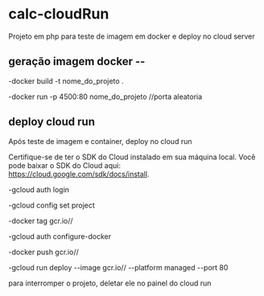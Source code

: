 # calc-cloudRun
Projeto em php para teste de imagem em docker e deploy no cloud server


## geração imagem docker --

-docker build -t nome_do_projeto .

-docker run -p 4500:80 nome_do_projeto   //porta aleatoria

##  deploy cloud run

Após teste de imagem e container, deploy no cloud run

Certifique-se de ter o SDK do Cloud instalado em sua máquina local. Você pode baixar o SDK do Cloud aqui: https://cloud.google.com/sdk/docs/install.

-gcloud auth login

-gcloud config set project <project-id>

-docker tag <image-name> gcr.io/<project-id>/<image-name>

-gcloud auth configure-docker
  
-docker push gcr.io/<project-id>/<image-name>
  
-gcloud run deploy <service-name> --image gcr.io/<project-id>/<image-name> --platform managed --port 80

para interromper o projeto, deletar ele no painel do cloud run
